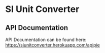 SI Unit Converter
=================

API Documentation
-----------------
API Documentation can be found here: https://siunitconverter.herokuapp.com/apipie